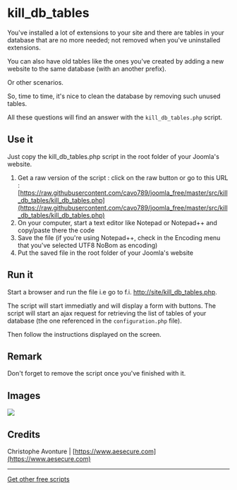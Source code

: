 # kill_db_tables

You've installed a lot of extensions to your site and there are tables in your database that are no more needed; not removed when you've uninstalled extensions.

You can also have old tables like the ones you've created by adding a new website to the same database (with an another prefix).

Or other scenarios.

So, time to time, it's nice to clean the database by removing such unused tables.

All these questions will find an answer with the `kill_db_tables.php` script.  

## Use it

Just copy the kill_db_tables.php script in the root folder of your Joomla's website.

1.  Get a raw version of the script : click on the raw button or go to this URL : [https://raw.githubusercontent.com/cavo789/joomla_free/master/src/kill_db_tables/kill_db_tables.php](https://raw.githubusercontent.com/cavo789/joomla_free/master/src/kill_db_tables/kill_db_tables.php)
2.  On your computer, start a text editor like Notepad or Notepad++ and copy/paste there the code
3.  Save the file (if you're using Notepad++, check in the Encoding menu that you've selected UTF8 NoBom as encoding)
4.  Put the saved file in the root folder of your Joomla's website


## Run it

Start a browser and run the file i.e go to f.i. [http://site/kill_db_tables.php](http://site/kill_db_tables.php).

The script will start immediatly and will display a form with buttons.  The script will start an ajax request for retrieving the list of tables of your database (the one referenced in the `configuration.php` file).

Then follow the instructions displayed on the screen.

## Remark

Don't forget to remove the script once you've finished with it.

## Images

<img src="https://github.com/cavo789/joomla_free/blob/master/src/kill_db_tables/result.png" />

## Credits

Christophe Avonture | [https://www.aesecure.com](https://www.aesecure.com)

-----

[Get other free scripts](https://github.com/cavo789/joomla_free)
